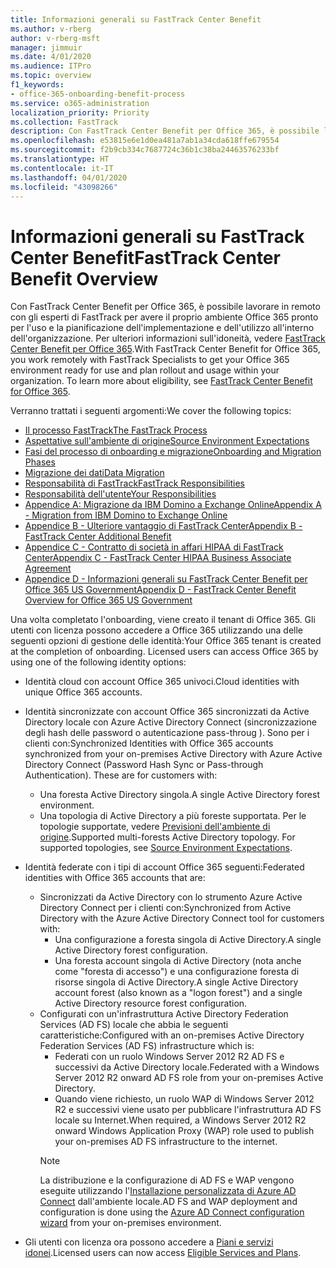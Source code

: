 ```yaml
---
title: Informazioni generali su FastTrack Center Benefit
ms.author: v-rberg
author: v-rberg-msft
manager: jimmuir
ms.date: 4/01/2020
ms.audience: ITPro
ms.topic: overview
f1_keywords:
- office-365-onboarding-benefit-process
ms.service: o365-administration
localization_priority: Priority
ms.collection: FastTrack
description: Con FastTrack Center Benefit per Office 365, è possibile lavorare in remoto con gli esperti di FastTrack per avere il proprio ambiente Office 365 pronto per l'uso e la pianificazione dell'implementazione e dell'utilizzo all'interno dell'organizzazione. Per ulteriori informazioni sull'idoneità, vedere FastTrack Center Benefit per Office 365.
ms.openlocfilehash: e53815e6e1d0ea481a7ab1a34cda618ffe679554
ms.sourcegitcommit: f2b9cb334c7687724c36b1c38ba24463576233bf
ms.translationtype: HT
ms.contentlocale: it-IT
ms.lasthandoff: 04/01/2020
ms.locfileid: "43098266"
---
```

# <a name="fasttrack-center-benefit-overview"></a><span data-ttu-id="249f1-104">Informazioni generali su FastTrack Center Benefit</span><span class="sxs-lookup"><span data-stu-id="249f1-104">FastTrack Center Benefit Overview</span></span>

<span data-ttu-id="249f1-p102">Con FastTrack Center Benefit per Office 365, è possibile lavorare in remoto con gli esperti di FastTrack per avere il proprio ambiente Office 365 pronto per l'uso e la pianificazione dell'implementazione e dell'utilizzo all'interno dell'organizzazione. Per ulteriori informazioni sull'idoneità, vedere [FastTrack Center Benefit per Office 365](O365-fasttrack-benefit-for-office-365.md).</span><span class="sxs-lookup"><span data-stu-id="249f1-p102">With FastTrack Center Benefit for Office 365, you work remotely with FastTrack Specialists to get your Office 365 environment ready for use and plan rollout and usage within your organization. To learn more about eligibility, see [FastTrack Center Benefit for Office 365](O365-fasttrack-benefit-for-office-365.md).</span></span>
  
<span data-ttu-id="249f1-107">Verranno trattati i seguenti argomenti:</span><span class="sxs-lookup"><span data-stu-id="249f1-107">We cover the following topics:</span></span>
- [<span data-ttu-id="249f1-108">Il processo FastTrack</span><span class="sxs-lookup"><span data-stu-id="249f1-108">The FastTrack Process</span></span>](O365-fasttrack-process.md) 
- [<span data-ttu-id="249f1-109">Aspettative sull'ambiente di origine</span><span class="sxs-lookup"><span data-stu-id="249f1-109">Source Environment Expectations</span></span>](O365-source-environment-expectations.md)
- [<span data-ttu-id="249f1-110">Fasi del processo di onboarding e migrazione</span><span class="sxs-lookup"><span data-stu-id="249f1-110">Onboarding and Migration Phases</span></span>](O365-onboarding-and-migration.md)
- [<span data-ttu-id="249f1-111">Migrazione dei dati</span><span class="sxs-lookup"><span data-stu-id="249f1-111">Data Migration</span></span>](O365-data-migration.md)
- [<span data-ttu-id="249f1-112">Responsabilità di FastTrack</span><span class="sxs-lookup"><span data-stu-id="249f1-112">FastTrack Responsibilities</span></span>](O365-fasttrack-responsibilities.md)
- [<span data-ttu-id="249f1-113">Responsabilità dell'utente</span><span class="sxs-lookup"><span data-stu-id="249f1-113">Your Responsibilities</span></span>](O365-your-responsibilities.md) 
- [<span data-ttu-id="249f1-114">Appendice A: Migrazione da IBM Domino a Exchange Online</span><span class="sxs-lookup"><span data-stu-id="249f1-114">Appendix A - Migration from IBM Domino to Exchange Online</span></span>](O365-from-ibm-domino-to-exchange-online.md)
- [<span data-ttu-id="249f1-115">Appendice B - Ulteriore vantaggio di FastTrack Center</span><span class="sxs-lookup"><span data-stu-id="249f1-115">Appendix B - FastTrack Center Additional Benefit</span></span>](O365-fasttrack-additional-benefits.md)
- [<span data-ttu-id="249f1-116">Appendice C - Contratto di società in affari HIPAA di FastTrack Center</span><span class="sxs-lookup"><span data-stu-id="249f1-116">Appendix C - FastTrack Center HIPAA Business Associate Agreement</span></span>](O365-hipaa-business-associate-agreement.md)
- [<span data-ttu-id="249f1-117">Appendice D - Informazioni generali su FastTrack Center Benefit per Office 365 US Government</span><span class="sxs-lookup"><span data-stu-id="249f1-117">Appendix D - FastTrack Center Benefit Overview for Office 365 US Government</span></span>](US-Gov-appendix-overview.md)
    
<span data-ttu-id="249f1-p103">Una volta completato l'onboarding, viene creato il tenant di Office 365. Gli utenti con licenza possono accedere a Office 365 utilizzando una delle seguenti opzioni di gestione delle identità:</span><span class="sxs-lookup"><span data-stu-id="249f1-p103">Your Office 365 tenant is created at the completion of onboarding. Licensed users can access Office 365 by using one of the following identity options:</span></span>
- <span data-ttu-id="249f1-120">Identità cloud con account Office 365 univoci.</span><span class="sxs-lookup"><span data-stu-id="249f1-120">Cloud identities with unique Office 365 accounts.</span></span>
- <span data-ttu-id="249f1-p104">Identità sincronizzate con account Office 365 sincronizzati da Active Directory locale con Azure Active Directory Connect (sincronizzazione degli hash delle password o autenticazione pass-throug ). Sono per i clienti con:</span><span class="sxs-lookup"><span data-stu-id="249f1-p104">Synchronized Identities with Office 365 accounts synchronized from your on-premises Active Directory with Azure Active Directory Connect (Password Hash Sync or Pass-through Authentication). These are for customers with:</span></span>
  - <span data-ttu-id="249f1-123">Una foresta Active Directory singola.</span><span class="sxs-lookup"><span data-stu-id="249f1-123">A single Active Directory forest environment.</span></span>
  - <span data-ttu-id="249f1-p105">Una topologia di Active Directory a più foreste supportata. Per le topologie supportate, vedere [Previsioni dell'ambiente di origine](O365-source-environment-expectations.md).</span><span class="sxs-lookup"><span data-stu-id="249f1-p105">Supported multi-forests Active Directory topology. For supported topologies, see [Source Environment Expectations](O365-source-environment-expectations.md).</span></span>
- <span data-ttu-id="249f1-126">Identità federate con i tipi di account Office 365 seguenti:</span><span class="sxs-lookup"><span data-stu-id="249f1-126">Federated identities with Office 365 accounts that are:</span></span>
  - <span data-ttu-id="249f1-127">Sincronizzati da Active Directory con lo strumento Azure Active Directory Connect per i clienti con:</span><span class="sxs-lookup"><span data-stu-id="249f1-127">Synchronized from Active Directory with the Azure Active Directory Connect tool for customers with:</span></span>
      - <span data-ttu-id="249f1-128">Una configurazione a foresta singola di Active Directory.</span><span class="sxs-lookup"><span data-stu-id="249f1-128">A single Active Directory forest configuration.</span></span>
      - <span data-ttu-id="249f1-129">Una foresta account singola di Active Directory (nota anche come "foresta di accesso") e una configurazione foresta di risorse singola di Active Directory.</span><span class="sxs-lookup"><span data-stu-id="249f1-129">A single Active Directory account forest (also known as a "logon forest") and a single Active Directory resource forest configuration.</span></span>
  - <span data-ttu-id="249f1-130">Configurati con un'infrastruttura Active Directory Federation Services (AD FS) locale che abbia le seguenti caratteristiche:</span><span class="sxs-lookup"><span data-stu-id="249f1-130">Configured with an on-premises Active Directory Federation Services (AD FS) infrastructure which is:</span></span>
      - <span data-ttu-id="249f1-131">Federati con un ruolo Windows Server 2012 R2 AD FS e successivi da Active Directory locale.</span><span class="sxs-lookup"><span data-stu-id="249f1-131">Federated with a Windows Server 2012 R2 onward AD FS role from your on-premises Active Directory.</span></span>
      - <span data-ttu-id="249f1-132">Quando viene richiesto, un ruolo WAP di Windows Server 2012 R2 e successivi viene usato per pubblicare l'infrastruttura AD FS locale su Internet.</span><span class="sxs-lookup"><span data-stu-id="249f1-132">When required, a Windows Server 2012 R2 onward Windows Application Proxy (WAP) role used to publish your on-premises AD FS infrastructure to the internet.</span></span>
    > [!NOTE]
    > <span data-ttu-id="249f1-133">La distribuzione e la configurazione di AD FS e WAP vengono eseguite utilizzando l'[Installazione personalizzata di Azure AD Connect](https://go.microsoft.com/fwlink/?linkid=844794) dall'ambiente locale.</span><span class="sxs-lookup"><span data-stu-id="249f1-133">AD FS and WAP deployment and configuration is done using the [Azure AD Connect configuration wizard](https://go.microsoft.com/fwlink/?linkid=844794) from your on-premises environment.</span></span> 
  
- <span data-ttu-id="249f1-134">Gli utenti con licenza ora possono accedere a [Piani e servizi idonei](M365-eligible-services-and-plans.md).</span><span class="sxs-lookup"><span data-stu-id="249f1-134">Licensed users can now access [Eligible Services and Plans](M365-eligible-services-and-plans.md).</span></span>

